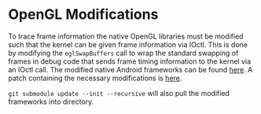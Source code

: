 # OpenGL Modifications

To trace frame information the native OpenGL libraries must be modified such that the kernel can be given frame information via IOctl. This is done by modifying the `eglSwapBuffers` call to wrap the standard swapping of frames in debug code that sends frame timing information to the kernel via an IOctl call. The modified native Android frameworks can be found [here](https://github.com/alxhoff/android_frameworks_native_new). A patch containing the necessary modifications is [here](native_frameworks.patch).

`git submodule update --init --recursive` will also pull the modified frameworks into directory.
